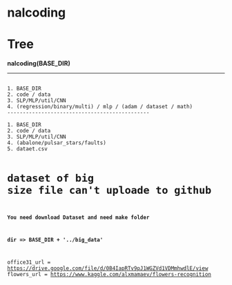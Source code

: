 # nalcoding

# Tree

**nalcoding(BASE_DIR)**

----------------------------------------------
<code>
1. BASE_DIR
2. code / data 
3. SLP/MLP/util/CNN
4. (regression/binary/multi) / mlp / (adam / dataset / math) 
----------------------------------------------
<data>
1. BASE_DIR
2. code / data 
3. SLP/MLP/util/CNN
4. (abalone/pulsar_stars/faults)
5. dataet.csv

# dataset of big size file can't uploade to github 

**You need download Dataset and need make folder**

**dir => BASE_DIR + '../big_data'**

office31_url = https://drive.google.com/file/d/0B4IapRTv9pJ1WGZVd1VDMmhwdlE/view
flowers_url = https://www.kaggle.com/alxmamaev/flowers-recognition
